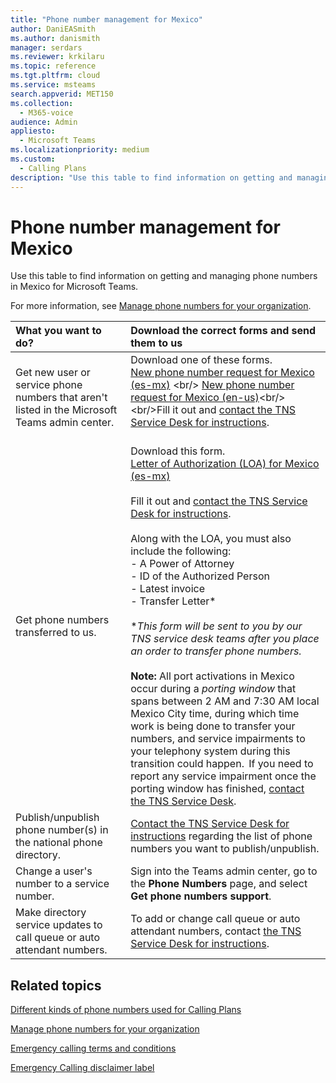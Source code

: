 ```yaml
---
title: "Phone number management for Mexico"
author: DaniEASmith
ms.author: danismith
manager: serdars
ms.reviewer: krkilaru
ms.topic: reference
ms.tgt.pltfrm: cloud
ms.service: msteams
search.appverid: MET150
ms.collection: 
  - M365-voice
audience: Admin
appliesto: 
  - Microsoft Teams
ms.localizationpriority: medium
ms.custom: 
  - Calling Plans
description: "Use this table to find information on getting and managing phone numbers in Mexico for Microsoft Teams."
---
```


# Phone number management for Mexico

Use this table to find information on getting and managing phone numbers in Mexico for Microsoft Teams.
  
For more information, see [Manage phone numbers for your organization](manage-phone-numbers-for-your-organization.md).
  
|**What you want to do?**|**Download the correct forms and send them to us**|
|:-----|:-----|
|Get new user or service phone numbers that aren't listed in the Microsoft Teams admin center.   <br/> |Download one of these forms. <br/>  [New phone number request for Mexico (es-mx)](https://download.microsoft.com/download/0/0/8/008e6ad0-1b1c-4b2c-949d-9b885f6f3650/new-phone-number-request-for-mexico-(v.1.0)-(es-mx).pdf) <br/>  [New phone number request for Mexico (en-us)](https://download.microsoft.com/download/0/2/6/02657735-678d-44cb-b2ed-36a66407150e/new-phone-number-request-for-mexico-(v.1.0)-(en-us).pdf)<br/>  <br/>Fill it out and [contact the TNS Service Desk for instructions](contact-tns-service-desk.md). <br/><br/>|
|Get phone numbers transferred to us.  <br/> | Download this form. <br/>[Letter of Authorization (LOA) for Mexico (es-mx)](https://download.microsoft.com/download/a/7/b/a7bc578f-218b-46f6-a192-0df5b6abc653/LOA-MX-GEO-ES.pdf) <br/> <br/>Fill it out and [contact the TNS Service Desk for instructions](contact-tns-service-desk.md). <br/><br/> Along with the LOA, you must also include the following: <br/>- A Power of Attorney <br/>- ID of the Authorized Person <br/>- Latest invoice <br/>- Transfer Letter\* <br/><br/> \**This form will be sent to you by our TNS service desk teams after you place an order to transfer phone numbers.* <br/><br/> **Note:** All port activations in Mexico occur during a *porting window* that spans between 2 AM and 7:30 AM local Mexico City time, during which time work is being done to transfer your numbers, and service impairments to your telephony system during this transition could happen.  If you need to report any service impairment once the porting window has finished, [contact the TNS Service Desk](contact-tns-service-desk.md).|
|Publish/unpublish phone number(s) in the national phone directory.  <br/> |[Contact the TNS Service Desk for instructions](contact-tns-service-desk.md) regarding the list of phone numbers you want to publish/unpublish.      <br/> |
|Change a user's number to a service number.  <br/> |Sign into the Teams admin center, go to the **Phone Numbers** page, and select **Get phone numbers support**. <br/> |
|Make directory service updates to call queue or auto attendant numbers. |To add or change call queue or auto attendant numbers, contact [the TNS Service Desk for instructions](contact-tns-service-desk.md). |

## Related topics

[Different kinds of phone numbers used for Calling Plans](../different-kinds-of-phone-numbers-used-for-calling-plans.md)

[Manage phone numbers for your organization](manage-phone-numbers-for-your-organization.md)

[Emergency calling terms and conditions](../emergency-calling-terms-and-conditions.md)
  
[Emergency Calling disclaimer label](https://download.microsoft.com/download/a/8/0/a807c43d-2177-4fe0-8732-86b3784ae6e5/emergency-calling-label-(en-us)-(v.1.0).zip)

